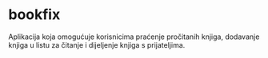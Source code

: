 # bookfix
Aplikacija koja omogućuje korisnicima praćenje pročitanih knjiga, dodavanje knjiga u listu za čitanje i dijeljenje knjiga s prijateljima.
